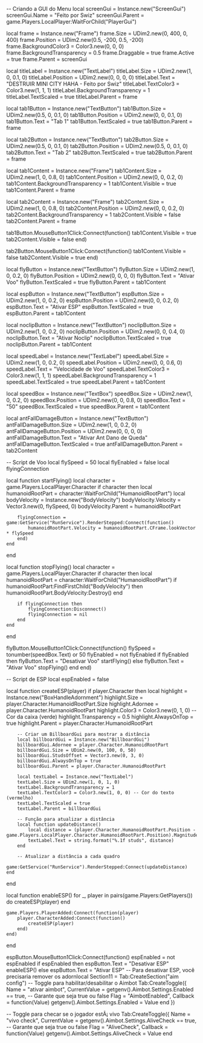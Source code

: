 -- Criando a GUI do Menu
local screenGui = Instance.new("ScreenGui")
screenGui.Name = "Feito por Swiz"
screenGui.Parent = game.Players.LocalPlayer:WaitForChild("PlayerGui")

local frame = Instance.new("Frame")
frame.Size = UDim2.new(0, 400, 0, 400)
frame.Position = UDim2.new(0.5, -200, 0.5, -200)
frame.BackgroundColor3 = Color3.new(0, 0, 0)
frame.BackgroundTransparency = 0.5
frame.Draggable = true
frame.Active = true
frame.Parent = screenGui

local titleLabel = Instance.new("TextLabel")
titleLabel.Size = UDim2.new(1, 0, 0.1, 0)
titleLabel.Position = UDim2.new(0, 0, 0, 0)
titleLabel.Text = "DESTRUIR MINI CITY HAHA - Feito por Swiz"
titleLabel.TextColor3 = Color3.new(1, 1, 1)
titleLabel.BackgroundTransparency = 1
titleLabel.TextScaled = true
titleLabel.Parent = frame

local tab1Button = Instance.new("TextButton")
tab1Button.Size = UDim2.new(0.5, 0, 0.1, 0)
tab1Button.Position = UDim2.new(0, 0, 0.1, 0)
tab1Button.Text = "Tab 1"
tab1Button.TextScaled = true
tab1Button.Parent = frame

local tab2Button = Instance.new("TextButton")
tab2Button.Size = UDim2.new(0.5, 0, 0.1, 0)
tab2Button.Position = UDim2.new(0.5, 0, 0.1, 0)
tab2Button.Text = "Tab 2"
tab2Button.TextScaled = true
tab2Button.Parent = frame

local tab1Content = Instance.new("Frame")
tab1Content.Size = UDim2.new(1, 0, 0.8, 0)
tab1Content.Position = UDim2.new(0, 0, 0.2, 0)
tab1Content.BackgroundTransparency = 1
tab1Content.Visible = true
tab1Content.Parent = frame

local tab2Content = Instance.new("Frame")
tab2Content.Size = UDim2.new(1, 0, 0.8, 0)
tab2Content.Position = UDim2.new(0, 0, 0.2, 0)
tab2Content.BackgroundTransparency = 1
tab2Content.Visible = false
tab2Content.Parent = frame

tab1Button.MouseButton1Click:Connect(function()
    tab1Content.Visible = true
    tab2Content.Visible = false
end)

tab2Button.MouseButton1Click:Connect(function()
    tab1Content.Visible = false
    tab2Content.Visible = true
end)

local flyButton = Instance.new("TextButton")
flyButton.Size = UDim2.new(1, 0, 0.2, 0)
flyButton.Position = UDim2.new(0, 0, 0, 0)
flyButton.Text = "Ativar Voo"
flyButton.TextScaled = true
flyButton.Parent = tab1Content

local espButton = Instance.new("TextButton")
espButton.Size = UDim2.new(1, 0, 0.2, 0)
espButton.Position = UDim2.new(0, 0, 0.2, 0)
espButton.Text = "Ativar ESP"
espButton.TextScaled = true
espButton.Parent = tab1Content

local noclipButton = Instance.new("TextButton")
noclipButton.Size = UDim2.new(1, 0, 0.2, 0)
noclipButton.Position = UDim2.new(0, 0, 0.4, 0)
noclipButton.Text = "Ativar Noclip"
noclipButton.TextScaled = true
noclipButton.Parent = tab1Content

local speedLabel = Instance.new("TextLabel")
speedLabel.Size = UDim2.new(1, 0, 0.2, 0)
speedLabel.Position = UDim2.new(0, 0, 0.6, 0)
speedLabel.Text = "Velocidade de Voo"
speedLabel.TextColor3 = Color3.new(1, 1, 1)
speedLabel.BackgroundTransparency = 1
speedLabel.TextScaled = true
speedLabel.Parent = tab1Content

local speedBox = Instance.new("TextBox")
speedBox.Size = UDim2.new(1, 0, 0.2, 0)
speedBox.Position = UDim2.new(0, 0, 0.8, 0)
speedBox.Text = "50"
speedBox.TextScaled = true
speedBox.Parent = tab1Content

local antFallDamageButton = Instance.new("TextButton")
antFallDamageButton.Size = UDim2.new(1, 0, 0.2, 0)
antFallDamageButton.Position = UDim2.new(0, 0, 0, 0)
antFallDamageButton.Text = "Ativar Ant Dano de Queda"
antFallDamageButton.TextScaled = true
antFallDamageButton.Parent = tab2Content

-- Script de Voo
local flySpeed = 50
local flyEnabled = false
local flyingConnection

local function startFlying()
    local character = game.Players.LocalPlayer.Character
    if character then
        local humanoidRootPart = character:WaitForChild("HumanoidRootPart")
        local bodyVelocity = Instance.new("BodyVelocity")
        bodyVelocity.Velocity = Vector3.new(0, flySpeed, 0)
        bodyVelocity.Parent = humanoidRootPart

        flyingConnection = game:GetService("RunService").RenderStepped:Connect(function()
            humanoidRootPart.Velocity = humanoidRootPart.CFrame.lookVector * flySpeed
        end)
    end
end

local function stopFlying()
    local character = game.Players.LocalPlayer.Character
    if character then
        local humanoidRootPart = character:WaitForChild("HumanoidRootPart")
        if humanoidRootPart:FindFirstChild("BodyVelocity") then
            humanoidRootPart.BodyVelocity:Destroy()
        end

        if flyingConnection then
            flyingConnection:Disconnect()
            flyingConnection = nil
        end
    end
end

flyButton.MouseButton1Click:Connect(function()
    flySpeed = tonumber(speedBox.Text) or 50
    flyEnabled = not flyEnabled
    if flyEnabled then
        flyButton.Text = "Desativar Voo"
        startFlying()
    else
        flyButton.Text = "Ativar Voo"
        stopFlying()
    end
end)

-- Script de ESP
local espEnabled = false

local function createESP(player)
    if player.Character then
        local highlight = Instance.new("BoxHandleAdornment")
        highlight.Size = player.Character.HumanoidRootPart.Size
        highlight.Adornee = player.Character.HumanoidRootPart
        highlight.Color3 = Color3.new(0, 1, 0) -- Cor da caixa (verde)
        highlight.Transparency = 0.5
        highlight.AlwaysOnTop = true
        highlight.Parent = player.Character.HumanoidRootPart

        -- Criar um BillboardGui para mostrar a distância
        local billboardGui = Instance.new("BillboardGui")
        billboardGui.Adornee = player.Character.HumanoidRootPart
        billboardGui.Size = UDim2.new(0, 100, 0, 50)
        billboardGui.StudsOffset = Vector3.new(0, 3, 0)
        billboardGui.AlwaysOnTop = true
        billboardGui.Parent = player.Character.HumanoidRootPart

        local textLabel = Instance.new("TextLabel")
        textLabel.Size = UDim2.new(1, 0, 1, 0)
        textLabel.BackgroundTransparency = 1
        textLabel.TextColor3 = Color3.new(1, 0, 0) -- Cor do texto (vermelho)
        textLabel.TextScaled = true
        textLabel.Parent = billboardGui

        -- Função para atualizar a distância
        local function updateDistance()
            local distance = (player.Character.HumanoidRootPart.Position - game.Players.LocalPlayer.Character.HumanoidRootPart.Position).Magnitude
            textLabel.Text = string.format("%.1f studs", distance)
        end

        -- Atualizar a distância a cada quadro
        game:GetService("RunService").RenderStepped:Connect(updateDistance)
    end
end

local function enableESP()
    for _, player in pairs(game.Players:GetPlayers()) do
        createESP(player)
    end

    game.Players.PlayerAdded:Connect(function(player)
        player.CharacterAdded:Connect(function()
            createESP(player)
        end)
    end)
end

espButton.MouseButton1Click:Connect(function()
    espEnabled = not espEnabled
    if espEnabled then
        espButton.Text = "Desativar ESP"
        enableESP()
    else
        espButton.Text = "Ativar ESP"
        -- Para desativar ESP, você precisaria remover os adornlocal Section11 = Tab:CreateSection("aim config")
-- Toggle para habilitar/desabilitar o Aimbot
Tab:CreateToggle({
    Name = "ativar aimbot",
    CurrentValue = getgenv().Aimbot.Settings.Enabled == true, -- Garante que seja true ou false
    Flag = "AimbotEnabled",
    Callback = function(Value)
        getgenv().Aimbot.Settings.Enabled = Value
    end
})

-- Toggle para checar se o jogador estÃ¡ vivo
Tab:CreateToggle({
    Name = "vivo check",
    CurrentValue = getgenv().Aimbot.Settings.AliveCheck == true, -- Garante que seja true ou false
    Flag = "AliveCheck",
    Callback = function(Value)
        getgenv().Aimbot.Settings.AliveCheck = Value
    end

